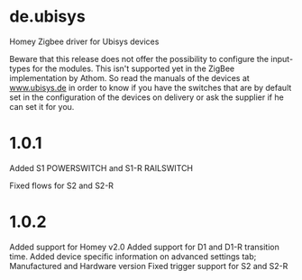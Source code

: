 # de.ubisys
Homey Zigbee driver for Ubisys devices

Beware that this release does not offer the possibility to configure the input-types for the modules.
This isn't supported yet in the ZigBee implementation by Athom.
So read the manuals of the devices at www.ubisys.de in order to know if you have the switches that are by default set in the configuration of the devices on delivery or ask the supplier if he can set it for you.

# 1.0.1

Added S1 POWERSWITCH and S1-R RAILSWITCH

Fixed flows for S2 and S2-R

# 1.0.2

Added support for Homey v2.0
Added support for D1 and D1-R transition time.
Added device specific information on advanced settings tab; Manufactured and Hardware version
Fixed trigger support for S2 and S2-R
